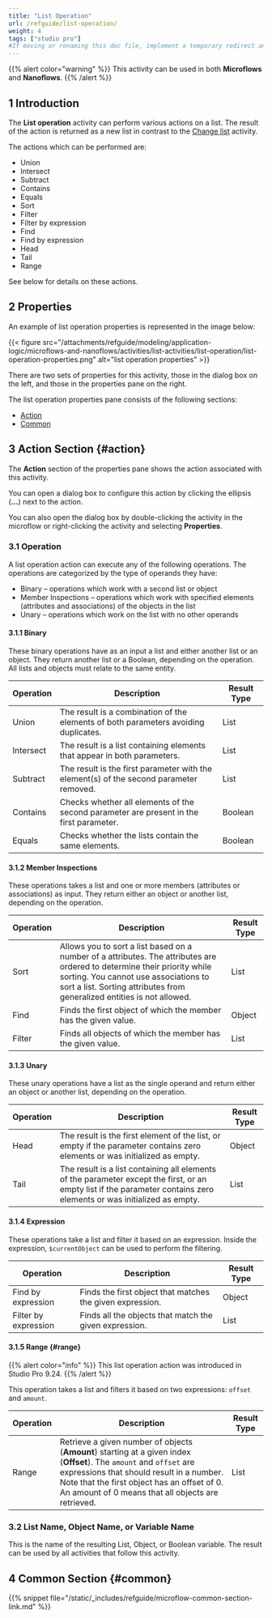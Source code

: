 ```yaml
---
title: "List Operation"
url: /refguide/list-operation/
weight: 4
tags: ["studio pro"]
#If moving or renaming this doc file, implement a temporary redirect and let the respective team know they should update the URL in the product. See Mapping to Products for more details.
---
```


{{% alert color="warning" %}}
This activity can be used in both **Microflows** and **Nanoflows**.
{{% /alert %}}

## 1 Introduction

The **List operation** activity can perform various actions on a list. The result of the action is returned as a new list in contrast to the [Change list](/refguide/change-list/) activity.

The actions which can be performed are:

* Union 
* Intersect 
* Subtract 
* Contains 
* Equals 
* Sort 
* Filter 
* Filter by expression
* Find 
* Find by expression 
* Head 
* Tail 
* Range

See below for details on these actions.

## 2 Properties

An example of list operation properties is represented in the image below:

{{< figure src="/attachments/refguide/modeling/application-logic/microflows-and-nanoflows/activities/list-activities/list-operation/list-operation-properties.png" alt="list operation properties" >}}

There are two sets of properties for this activity, those in the dialog box on the left, and those in the properties pane on the right.

The list operation properties pane consists of the following sections:

* [Action](#action)
* [Common](#common)

## 3 Action Section {#action}

The **Action** section of the properties pane shows the action associated with this activity.

You can open a dialog box to configure this action by clicking the ellipsis (**…**) next to the action.

You can also open the dialog box by double-clicking the activity in the microflow or right-clicking the activity and selecting **Properties**.

### 3.1 Operation

A list operation action can execute any of the following operations. The operations are categorized by the type of operands they have:

* Binary – operations which work with a second list or object
* Member Inspections – operations which work with specified elements (attributes and associations) of the objects in the list
* Unary – operations which work on the list with no other operands

#### 3.1.1 Binary

These binary operations have as an input a list and either another list or an object. They return another list or a Boolean, depending on the operation. All lists and objects must relate to the same entity.

| Operation | Description | Result Type |
| --- | --- | --- |
| Union | The result is a combination of the elements of both parameters avoiding duplicates. | List |
| Intersect | The result is a list containing elements that appear in both parameters. | List |
| Subtract | The result is the first parameter with the element(s) of the second parameter removed. | List |
| Contains | Checks whether all elements of the second parameter are present in the first parameter. | Boolean |
| Equals | Checks whether the lists contain the same elements. | Boolean |

#### 3.1.2 Member Inspections

These operations takes a list and one or more members (attributes or associations) as input. They return either an object or another list, depending on the operation.

| Operation | Description | Result Type |
| --- | --- | --- |
| Sort | Allows you to sort a list based on a number of a attributes. The attributes are ordered to determine their priority while sorting. You cannot use associations to sort a list. Sorting attributes from generalized entities is not allowed. | List |
| Find | Finds the first object of which the member has the given value. | Object |
| Filter | Finds all objects of which the member has the given value. | List |

#### 3.1.3 Unary

These unary operations have a list as the single operand and return either an object or another list, depending on the operation.

| Operation | Description | Result Type |
| --- | --- | --- |
| Head | The result is the first element of the list, or empty if the parameter contains zero elements or was initialized as empty. | Object |
| Tail | The result is a list containing all elements of the parameter except the first, or an empty list if the parameter contains zero elements or was initialized as empty. | List |

#### 3.1.4 Expression

These operations take a list and filter it based on an expression. Inside the expression, `$currentObject` can be used to perform the filtering.

| Operation | Description | Result Type |
| --- | --- | --- |
| Find by expression | Finds the first object that matches the given expression. | Object |
| Filter by expression | Finds all the objects that match the given expression. | List |

#### 3.1.5 Range {#range}

{{% alert color="info" %}}
This list operation action was introduced in Studio Pro 9.24.
{{% /alert %}}

This operation takes a list and filters it based on two expressions: `offset` and `amount`.

| Operation | Description | Result Type |
| --- | --- | --- |
| Range | Retrieve a given number of objects (**Amount**) starting at a given index (**Offset**). The `amount` and `offset` are expressions that should result in a number. Note that the first object has an offset of 0. An amount of 0 means that all objects are retrieved. | List |

### 3.2 List Name, Object Name, or Variable Name

This is the name of the resulting List, Object, or Boolean variable. The result can be used by all activities that follow this activity.

## 4 Common Section {#common}

{{% snippet file="/static/_includes/refguide/microflow-common-section-link.md" %}}
